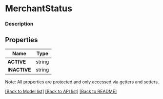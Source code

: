 # MerchantStatus

### Description



## Properties
Name | Type
------------ | -------------
**ACTIVE** | string
**INACTIVE** | string

Note: All properties are protected and only accessed via getters and setters.

[[Back to Model list]](../../README.md#documentation-for-models) [[Back to API list]](../../README.md#documentation-for-api-endpoints) [[Back to README]](../../README.md)

